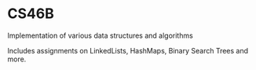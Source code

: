 # CS46B
Implementation of various data structures and algorithms

Includes assignments on LinkedLists, HashMaps, Binary Search Trees and more.

